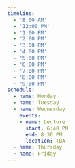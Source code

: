 ```yaml
---
timeline:
  - '8:00 AM'
  - '12:00 PM'
  - '1:00 PM'
  - '2:00 PM'
  - '3:00 PM'
  - '4:00 PM'
  - '5:00 PM'
  - '6:00 PM'
  - '7:00 PM'
  - '8:00 PM'
  - '9:00 PM'
schedule:
  - name: Monday
  - name: Tuesday
  - name: Wednesday
    events:
    - name: Lecture
      start: 6:40 PM
      end: 8:30 PM
      location: TBA
  - name: Thursday
  - name: Friday
---
```

